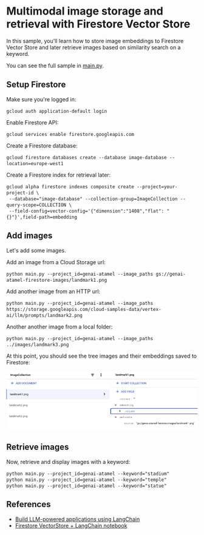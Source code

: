 # Multimodal image storage and retrieval with Firestore Vector Store

In this sample, you'll learn how to store image embeddings to Firestore
Vector Store and later retrieve images based on similarity search on a keyword.

You can see the full sample in [main.py](main.py).

## Setup Firestore

Make sure you're logged in:

```shell
gcloud auth application-default login
```

Enable Firestore API:

```shell
gcloud services enable firestore.googleapis.com
```

Create a Firestore database:

```shell
gcloud firestore databases create --database image-database --location=europe-west1
```

Create a Firestore index for retrieval later:

```shell
gcloud alpha firestore indexes composite create --project=your-project-id \
 --database="image-database" --collection-group=ImageCollection --query-scope=COLLECTION \
 --field-config=vector-config='{"dimension":"1408","flat": "{}"}',field-path=embedding
```

## Add images

Let's add some images. 

Add an image from a Cloud Storage url:

```shell
python main.py --project_id=genai-atamel --image_paths gs://genai-atamel-firestore-images/landmark1.png
```

Add another image from an HTTP url:

```shell
python main.py --project_id=genai-atamel --image_paths https://storage.googleapis.com/cloud-samples-data/vertex-ai/llm/prompts/landmark2.png
```

Another another image from a local folder:

```shell
python main.py --project_id=genai-atamel --image_paths ../images/landmark3.png
```

At this point, you should see the tree images and their embeddings saved to Firestore:

![Firestore with images](../images/firestore_with_images.png)

## Retrieve images

Now, retrieve and display images with a keyword:

```shell
python main.py --project_id=genai-atamel --keyword="stadium"
python main.py --project_id=genai-atamel --keyword="temple"
python main.py --project_id=genai-atamel --keyword="statue"
```

## References

* [Build LLM-powered applications using LangChain](https://cloud.google.com/firestore/docs/langchain)
* [Firestore VectorStore + LangChain notebook](https://github.com/googleapis/langchain-google-firestore-python/blob/main/docs/vectorstores.ipynb)
